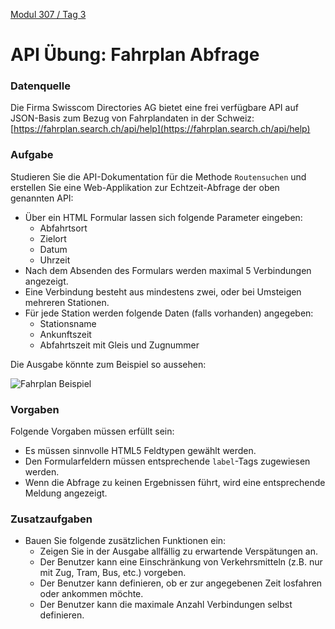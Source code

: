  [Modul 307 / Tag 3](/ilv.307/03-modul-307)

# API Übung: Fahrplan Abfrage
### Datenquelle
Die Firma Swisscom Directories AG bietet eine frei verfügbare API auf JSON-Basis zum Bezug von Fahrplandaten in der Schweiz:
[https://fahrplan.search.ch/api/help](https://fahrplan.search.ch/api/help)


### Aufgabe
Studieren Sie die API-Dokumentation für die Methode `Routensuchen` und erstellen Sie eine Web-Applikation zur Echtzeit-Abfrage der oben genannten API:
- Über ein HTML Formular lassen sich folgende Parameter eingeben:
	- Abfahrtsort
	- Zielort
	- Datum
	- Uhrzeit
- Nach dem Absenden des Formulars werden maximal 5 Verbindungen angezeigt. 
- Eine Verbindung besteht aus mindestens zwei, oder bei Umsteigen mehreren Stationen.
- Für jede Station werden folgende Daten (falls vorhanden) angegeben: 
	- Stationsname
	- Ankunftszeit
	- Abfahrtszeit mit Gleis und Zugnummer

Die Ausgabe könnte zum Beispiel so aussehen:

![Fahrplan Beispiel](https://toive.ch/m307/fahrplan.png)

###  Vorgaben
Folgende Vorgaben müssen erfüllt sein:
- Es müssen sinnvolle HTML5 Feldtypen gewählt werden.
- Den Formularfeldern müssen entsprechende `label`-Tags zugewiesen werden.
- Wenn die Abfrage zu keinen Ergebnissen führt, wird eine entsprechende Meldung angezeigt.

### Zusatzaufgaben
- Bauen Sie folgende zusätzlichen Funktionen ein:
	- Zeigen Sie in der Ausgabe allfällig zu erwartende Verspätungen an.
	- Der Benutzer kann eine Einschränkung von Verkehrsmitteln (z.B. nur mit Zug, Tram, Bus, etc.) vorgeben.
	- Der Benutzer kann definieren, ob er zur angegebenen Zeit losfahren oder ankommen möchte.
	- Der Benutzer kann die maximale Anzahl  Verbindungen selbst definieren.
<!--stackedit_data:
eyJoaXN0b3J5IjpbMTM0MDM1NzE4MCwxNTYzOTU2MDUwLDcyOT
E5NzY1MCwxOTE3MjMwMzMxLDE1MzYxNjg2ODAsMTIxNDU1Mzkz
OSwtMjE2MDcxMjUyLDg1NTI5MDkxM119
-->